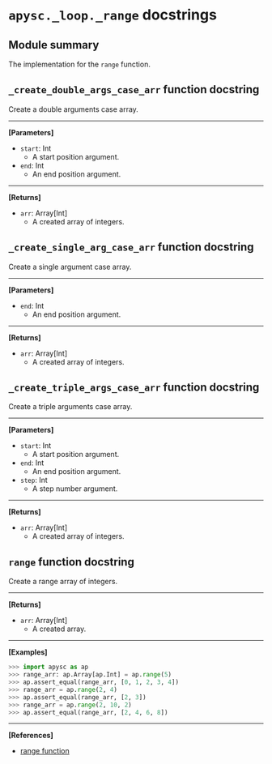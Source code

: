 # `apysc._loop._range` docstrings

## Module summary

The implementation for the `range` function.

## `_create_double_args_case_arr` function docstring

Create a double arguments case array.<hr>

**[Parameters]**

- `start`: Int
  - A start position argument.
- `end`: Int
  - An end position argument.

<hr>

**[Returns]**

- `arr`: Array[Int]
  - A created array of integers.

## `_create_single_arg_case_arr` function docstring

Create a single argument case array.<hr>

**[Parameters]**

- `end`: Int
  - An end position argument.

<hr>

**[Returns]**

- `arr`: Array[Int]
  - A created array of integers.

## `_create_triple_args_case_arr` function docstring

Create a triple arguments case array.<hr>

**[Parameters]**

- `start`: Int
  - A start position argument.
- `end`: Int
  - An end position argument.
- `step`: Int
  - A step number argument.

<hr>

**[Returns]**

- `arr`: Array[Int]
  - A created array of integers.

## `range` function docstring

Create a range array of integers.<hr>

**[Returns]**

- `arr`: Array[Int]
  - A created array.

<hr>

**[Examples]**

```py
>>> import apysc as ap
>>> range_arr: ap.Array[ap.Int] = ap.range(5)
>>> ap.assert_equal(range_arr, [0, 1, 2, 3, 4])
>>> range_arr = ap.range(2, 4)
>>> ap.assert_equal(range_arr, [2, 3])
>>> range_arr = ap.range(2, 10, 2)
>>> ap.assert_equal(range_arr, [2, 4, 6, 8])
```

<hr>

**[References]**

- [range function](https://simon-ritchie.github.io/apysc/en/range.html)